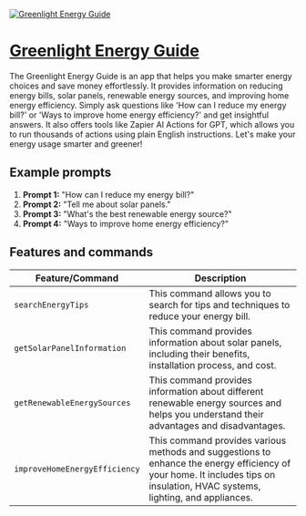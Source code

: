 [![Greenlight Energy Guide](https://files.oaiusercontent.com/file-KjmFGJ39GntFVRNgp32FAEi9?se=2123-10-16T18%3A29%3A21Z&sp=r&sv=2021-08-06&sr=b&rscc=max-age%3D31536000%2C%20immutable&rscd=attachment%3B%20filename%3D1aaea630-3921-49dd-891a-a0ac60e19199.png&sig=b71z8rwruR%2BCBaOUZHgeC9CHP9V3BW3cXbu9M1BJa6w%3D)](https://chat.openai.com/g/g-HwX0d96tm-greenlight-energy-guide)

# [Greenlight Energy Guide](https://chat.openai.com/g/g-HwX0d96tm-greenlight-energy-guide)

The Greenlight Energy Guide is an app that helps you make smarter energy choices and save money effortlessly. It provides information on reducing energy bills, solar panels, renewable energy sources, and improving home energy efficiency. Simply ask questions like 'How can I reduce my energy bill?' or 'Ways to improve home energy efficiency?' and get insightful answers. It also offers tools like Zapier AI Actions for GPT, which allows you to run thousands of actions using plain English instructions. Let's make your energy usage smarter and greener!

## Example prompts

1. **Prompt 1:** "How can I reduce my energy bill?"
2. **Prompt 2:** "Tell me about solar panels."
3. **Prompt 3:** "What's the best renewable energy source?"
4. **Prompt 4:** "Ways to improve home energy efficiency?"

## Features and commands

| Feature/Command | Description |
| --- | --- |
| `searchEnergyTips` | This command allows you to search for tips and techniques to reduce your energy bill. |
| `getSolarPanelInformation` | This command provides information about solar panels, including their benefits, installation process, and cost. |
| `getRenewableEnergySources` | This command provides information about different renewable energy sources and helps you understand their advantages and disadvantages. |
| `improveHomeEnergyEfficiency` | This command provides various methods and suggestions to enhance the energy efficiency of your home. It includes tips on insulation, HVAC systems, lighting, and appliances. |